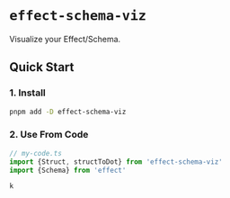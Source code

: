 # `effect-schema-viz`

Visualize your Effect/Schema.

## Quick Start

### 1. Install

```sh
pnpm add -D effect-schema-viz
```

### 2. Use From Code


```ts
// my-code.ts
import {Struct, structToDot} from 'effect-schema-viz'
import {Schema} from 'effect'

k


